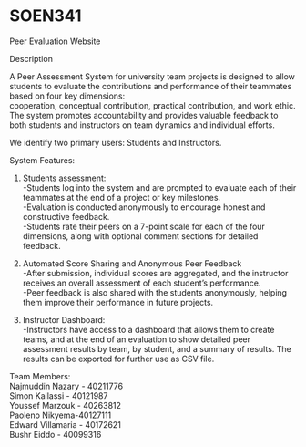 # SOEN341
Peer Evaluation Website<br/>

Description<br/>

A Peer Assessment System for university team projects is designed to allow students to evaluate the contributions and performance of their teammates based on four key dimensions:<br/>
cooperation, conceptual contribution, practical contribution, and work ethic. <br/>
The system promotes accountability and provides valuable feedback to both students and instructors on team dynamics and individual efforts.<br/>

We identify two primary users: Students and Instructors.<br/>

System Features:<br/>
1.	Students assessment:<br/>
   -Students log into the system and are prompted to evaluate each of their teammates at the end of a project or key milestones.<br/>
   -Evaluation is conducted anonymously to encourage honest and constructive feedback.<br/>
   -Students rate their peers on a 7-point scale for each of the four dimensions, along with optional comment sections for detailed feedback.<br/>

2.	Automated Score Sharing and Anonymous Peer Feedback<br/>
   -After submission, individual scores are aggregated, and the instructor receives an overall assessment of each student’s performance.<br/>
   -Peer feedback is also shared with the students anonymously, helping them improve their performance in future projects.<br/>

4.	Instructor Dashboard:<br/>
   -Instructors have access to a dashboard that allows them to create teams, and at the end of an evaluation to show detailed peer assessment results by team, by student, and a summary of results. The results can be exported for further use as CSV file.<br/>

Team Members:<br/>
Najmuddin Nazary - 40211776<br/>
Simon Kallassi - 40121987<br/>
Youssef Marzouk - 40263812<br/>
Paoleno Nikyema-40127111<br/>
Edward Villamaria - 40172621<br/>
Bushr Eiddo - 40099316<br/>
